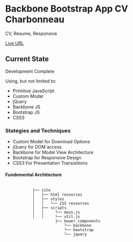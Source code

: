 <h1>Backbone Bootstrap App CV Charbonneau</h1> 
<p>CV, Resume, Responsive</p>
<p><a href="http://malaikazcharbonneau.com/resume/">Live URL</a></p>
<h2>Current State</h2>
<p>Development Complete</p>
<p>Using, but not limited to:</p>
<ul>
    <li>Primitive JavaScript</li>
    <li>Custom Modal</li>
    <li>jQuery</li>
    <li>Backbone JS</li>    
    <li>Bootstrap JS</li>    
    <li>CSS3</li>   
</ul>
<h3>Stategies and Techniques</h3>
<ul>
    <li>Custom Model for Download Options</li>
    <li>jQuery for DOM access</li>
    <li>Backbone for Model View Architecture</li>
    <li>Bootstrap for Responsive Design</li>
    <li>CSS3 For Presentation Transisitions</li>
</ul>
</ul>
<h4>Fundemental Architecture</h4>
<div>
    <pre>
        <code>
            ├── site
            │   ├── html resources
            │   ├── styles
            │   │   └── CSS resources
            │   ├── scripts
            │   │     └── main.js
            │   │     └── util.js          
                      ├── bower_components            
                          └── backbone
                          └── bootstrap
                          └── jquery            
        </code>
    </pre>
</div>


 

 